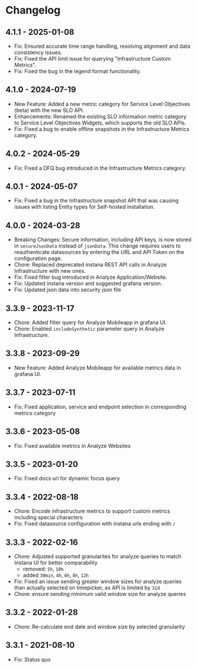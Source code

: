 # Changelog

## 4.1.1 - 2025-01-08
- Fix: Ensured accurate time range handling, resolving alignment and data consistency issues.
- Fix: Fixed the API limit issue for querying "Infrastructure Custom Metrics".
- Fix: Fixed the bug in the legend format functionality.

## 4.1.0 - 2024-07-19
- New Feature: Added a new metric category for Service Level Objectives (beta) with the new SLO API.
- Enhancements: Renamed the existing SLO information metric category to Service Level Objectives Widgets, which supports the old SLO APIs.
- Fix: Fixed a bug to enable offline snapshots in the Infrastructure Metrics category.

## 4.0.2 - 2024-05-29
- Fix: Fixed a DFQ bug introduced in the Infrastructure Metrics category.

## 4.0.1 - 2024-05-07
- Fix: Fixed a bug in the Infrastructure snapshot API that was causing issues with listing Entity types for Self-hosted installation.

## 4.0.0 - 2024-03-28
- Breaking Changes: Secure information, including API keys, is now stored in `secureJsonData` instead of `jsonData`. This change requires users to reauthenticate datasources by entering the URL and API Token on the configuration page.
- Chore: Replaced deprecated instana REST API calls in Analyze Infrastructure with new ones.
- Fix: Fixed filter bug introduced in Analyze Application/Website.
- Fix: Updated instana version and suggested grafana version.
- Fix: Updated json data into security json file

## 3.3.9 - 2023-11-17
- Chore: Added filter query for Analyze Mobileapp in grafana UI.
- Chore: Enabled `includeSynthetic` parameter query in Analyze Infrastructure.

## 3.3.8 - 2023-09-29
- New Feature: Added Analyze Mobileapp for available metrics data in grafana UI.

## 3.3.7 - 2023-07-11
- Fix: Fixed application, service and endpoint selection in corresponding metrics category

## 3.3.6 - 2023-05-08
- Fix: Fixed available metrics in Analyze Websites

## 3.3.5 - 2023-01-20
- Fix: Fixed docs url for dynamic focus query

## 3.3.4 - 2022-08-18
- Chore: Encode infrastructure metrics to support custom metrics including special characters
- Fix: Fixed datasource configuration with instana urls ending with `/`

## 3.3.3 - 2022-02-16
- Chore: Adjusted supported granularites for analyze queries to match Instana UI for better comparability
    - removed: `5h`, `10h`
    - added `30min`, `4h`, `6h`, `8h`, `12h`
- Fix: Fixed an issue sending greater window sizes for analyze queries than actually selected on timepicker, as API is limited by `31d`
- Chore: ensure sending minimum valid window size for analyze queries

## 3.3.2 - 2022-01-28
- Chore: Re-calculate end date and window size by selected granularity

## 3.3.1 - 2021-08-10
- Fix: Status quo
